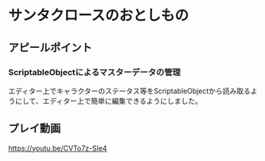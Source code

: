 # サンタクロースのおとしもの
## アピールポイント

### ScriptableObjectによるマスターデータの管理
エディター上でキャラクターのステータス等をScriptableObjectから読み取るようにして、エディター上で簡単に編集できるようにしました。

## プレイ動画
https://youtu.be/CVTo7z-Sle4
